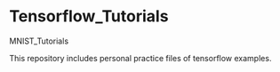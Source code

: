 # Tensorflow_Tutorials
MNIST_Tutorials

This repository includes personal practice files of tensorflow examples.

